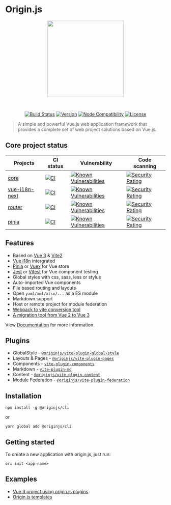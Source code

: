 # Origin.js

<p align="center"><img align="center" style="width:240px" src="./.github/originjs.png"/></p><br/>
<p align="center">
  <a href="https://github.com/originjs/origin.js/actions/workflows/ci.yml"><img src="https://github.com/originjs/origin.js/actions/workflows/ci.yml/badge.svg?branch=main" alt="Build Status"></a>
  <a href="https://www.npmjs.com/package/@originjs/cli"><img src="https://badgen.net/npm/v/@originjs/cli" alt="Version"></a>
  <a href="https://nodejs.org/en/about/releases/"><img src="https://img.shields.io/node/v/vite.svg" alt="Node Compatibility"></a>
  <a href="https://www.npmjs.com/package/@originjs/cli"><img src="https://badgen.net/npm/license/origin.js" alt="License"></a>
 </p>

> A simple and powerful Vue.js web application framework that provides a complete set of web project solutions based on Vue.js.

## Core project status

| Projects                                                     | CI status                                                    | Vulnerability                                                | Code scanning                                                |
| ------------------------------------------------------------ | ------------------------------------------------------------ | ------------------------------------------------------------ | ------------------------------------------------------------ |
| [core](https://github.com/wangsongc/core.git)                | [![CI](https://github.com/wangsongc/core-test/actions/workflows/action2.yml/badge.svg)](https://github.com/wangsongc/core-test/actions/workflows/action2.yml) | [![Known Vulnerabilities](https://snyk.io/test/github/wangsongc/core/badge.svg)](https://snyk.io/test/github/wangsongc/core) | [![Security Rating](https://sonarcloud.io/api/project_badges/measure?project=wangsongc_core&metric=security_rating)](https://sonarcloud.io/summary/new_code?id=wangsongc_core) |
| [vue-i18n-next](https://github.com/wangsongc/vue-i18n-next.git) | [![CI](https://github.com/wangsongc/core-test/actions/workflows/action2.yml/badge.svg)](https://github.com/wangsongc/core-test/actions/workflows/action2.yml) | [![Known Vulnerabilities](https://snyk.io/test/github/wangsongc/vue-i18n-next/badge.svg)](https://snyk.io/test/github/wangsongc/vue-i18n-next) | [![Security Rating](https://sonarcloud.io/api/project_badges/measure?project=wangsongc_vue-i18n-next&metric=security_rating)](https://sonarcloud.io/summary/new_code?id=wangsongc_vue-i18n-next) |
| [router](https://github.com/wangsongc/router.git)            | [![CI](https://github.com/wangsongc/core-test/actions/workflows/action2.yml/badge.svg)](https://github.com/wangsongc/core-test/actions/workflows/action2.yml) | [![Known Vulnerabilities](https://snyk.io/test/github/wangsongc/router/badge.svg)](https://snyk.io/test/github/wangsongc/router) | [![Security Rating](https://sonarcloud.io/api/project_badges/measure?project=wangsongc_pinia&metric=security_rating)](https://sonarcloud.io/summary/new_code?id=wangsongc_pinia) |
| [pinia](https://github.com/wangsongc/pinia.git)              | [![CI](https://github.com/wangsongc/core-test/actions/workflows/action2.yml/badge.svg)](https://github.com/wangsongc/core-test/actions/workflows/action2.yml) | [![Known Vulnerabilities](https://snyk.io/test/github/wangsongc/pinia/badge.svg)](https://snyk.io/test/github/wangsongc/pinia) | [![Security Rating](https://sonarcloud.io/api/project_badges/measure?project=wangsongc_router&metric=security_rating)](https://sonarcloud.io/summary/new_code?id=wangsongc_router) |


## Features
- Based on [Vue 3](https://vuejs.org) & [Vite2](https://vitejs.dev)
- [Vue i18n](https://kazupon.github.io/vue-i18n/) intergrated
- [Pinia](https://pinia.vuejs.org/) or [Vuex](https://vuex.vuejs.org/) for Vue store
- [Jest](https://jestjs.io/) or [Vitest](https://vitest.dev/) for Vue component testing
- Global styles with css, sass, less or stylus
- Auto-imported Vue components
- File based routing and layouts
- Open `yaml/xml/xlsx/...` as a ES module
- Markdown support
- Host or remote project for module federation
- [Webpack to vite conversion tool](https://github.com/originjs/webpack-to-vite)
- [A migration tool from Vue 2 to Vue 3](https://github.com/originjs/vue-codemod)

View [Documentation](https://originjs.org/en/) for more information.

## Plugins
- GlobalStyle - [`@originjs/vite-plugin-global-style`](https://github.com/originjs/origin.js/tree/main/packages/vite-plugin-global-style)
- Layouts & Pages - [`@originjs/vite-plugin-pages`](https://github.com/originjs/origin.js/tree/main/packages/vite-plugin-pages)
- Components - [`vite-plugin-components`](https://github.com/antfu/vite-plugin-components)
- Markdown - [`vite-plugin-md`](https://github.com/antfu/vite-plugin-md)
- Content - [`@originjs/vite-plugin-content`](https://github.com/originjs/origin.js/tree/main/packages/vite-plugin-content)
- Module Federation - [`@originjs/vite-plugin-federation`](https://github.com/originjs/vite-plugin-federation)

## Installation
```shell
npm install -g @originjs/cli
```
or
```shell
yarn global add @originjs/cli
```

## Getting started
To create a new application with origin.js, just run:
```shell
ori init <app-name>
```

## Examples
- [Vue 3 project using origin.js plugins](https://github.com/originjs/origin.js/tree/main/examples/vue3)
- [Origin.js templates](https://github.com/konpeki622/origin-demo)
